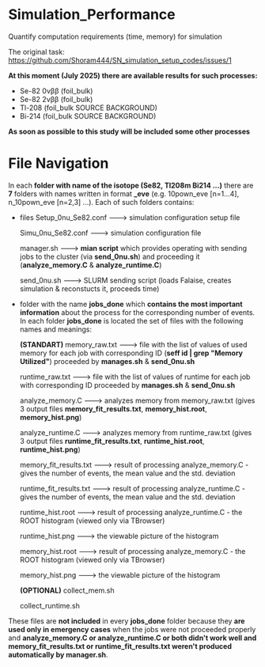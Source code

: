 # Simulation_Performance
Quantify computation requirements (time, memory) for simulation

The original task: https://github.com/Shoram444/SN_simulation_setup_codes/issues/1

**At this moment (July 2025) there are available results for such processes:**

* Se-82 0νββ (foil_bulk)
* Se-82 2νββ (foil_bulk)
* Tl-208 (foil_bulk SOURCE BACKGROUND)
* Bi-214 (foil_bulk SOURCE BACKGROUND)
  
**As soon as possible to this study will be included some other processes**

# File Navigation

In each **folder with name of the isotope (Se82, Tl208m Bi214 ...)** there are **7** folders with names written in format **<NUMBER>_eve** (e.g. 10pown_eve [n=1...4], n_10pown_eve [n=2,3] ...). Each of such folders contains:

- files
  Setup_0nu_Se82.conf ---> simulation configuration setup file
  
  Simu_0nu_Se82.conf  ---> simulation configuration file
  
  manager.sh          ---> **mian script** which provides operating with sending jobs to the cluster (via **send_0nu.sh**) and proceeding it (**analyze_memory.C** & **analyze_runtime.C**)
  
  send_0nu.sh         ---> SLURM sending script (loads Falaise, creates simulation & reconstucts it, proceeds time)
  
- folder with the name **jobs_done** 
  which **contains the most important information** about the process for the corresponding number of events. In each folder **jobs_done** is located the set of files with the following names      and meanings:

   **(STANDART)**
  memory_raw.txt          ---> file with the list of values of used memory for each job with corresponding ID (**seff id | grep "Memory Utilized"**) proceeded by **manages.sh** & **send_0nu.sh**

  runtime_raw.txt         ---> file with the list of values of runtime for each job with corresponding ID proceeded by **manages.sh** & **send_0nu.sh**  

  analyze_memory.C        ---> analyzes memory from memory_raw.txt (gives 3 output files **memory_fit_results.txt**, **memory_hist.root**, **memory_hist.png**)  

  analyze_runtime.C       ---> analyzes memory from runtime_raw.txt (gives 3 output files **runtime_fit_results.txt**, **runtime_hist.root**, **runtime_hist.png**)  

  memory_fit_results.txt  ---> result of processing analyze_memory.C - gives the number of events, the mean value and the std. deviation  

  runtime_fit_results.txt ---> result of processing analyze_runtime.C - gives the number of events, the mean value and the std. deviation  

  runtime_hist.root       ---> result of processing analyze_runtime.C - the ROOT histogram (viewed only via TBrowser)  

  runtime_hist.png        ---> the viewable picture of the histogram  

  memory_hist.root        ---> result of processing analyze_memory.C - the ROOT histogram (viewed only via TBrowser)  

  memory_hist.png         ---> the viewable picture of the histogram  

    **(OPTIONAL)**
    collect_mem.sh

  collect_runtime.sh

These files are **not included** in every **jobs_done** folder because they **are used only in emergency cases** when the jobs were not proceeded properly and **analyze_memory.C or analyze_runtime.C or both didn't work well and memory_fit_results.txt or runtime_fit_results.txt weren't produced automatically by manager.sh**. 
